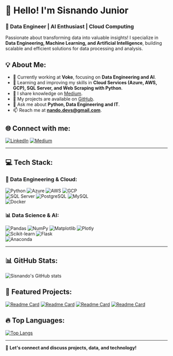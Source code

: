 # 👋 Hello! I'm Sisnando Junior 

### 🚀 Data Engineer | AI Enthusiast | Cloud Computing  

Passionate about transforming data into valuable insights! I specialize in **Data Engineering, Machine Learning, and Artificial Intelligence**, building scalable and efficient solutions for data processing and analysis.

## 💡 About Me:
- 🔭 Currently working at **Voke**, focusing on **Data Engineering and AI**.
- 🌱 Learning and improving my skills in **Cloud Services (Azure, AWS, GCP), SQL Server, and Web Scraping with Python**.
- 📝 I share knowledge on [Medium](https://medium.com/@nando.devs).
- 📂 My projects are available on [GitHub](https://github.com/nandodevs).
- 💬 Ask me about **Python, Data Engineering and IT**.
- 📫 Reach me at **nando.devs@gmail.com**.

## 🌐 Connect with me:
[![LinkedIn](https://img.shields.io/badge/LinkedIn-%230077B5.svg?style=for-the-badge&logo=linkedin&logoColor=white)](https://linkedin.com/in/sisnando-junior) 
[![Medium](https://img.shields.io/badge/Medium-12100E?style=for-the-badge&logo=medium&logoColor=white)](https://medium.com/@nando.devs)

---

## 💻 Tech Stack:
### 🚀 Data Engineering & Cloud:
![Python](https://img.shields.io/badge/python-3670A0?style=for-the-badge&logo=python&logoColor=ffdd54) 
![Azure](https://img.shields.io/badge/azure-%230072C6.svg?style=for-the-badge&logo=microsoftazure&logoColor=white) 
![AWS](https://img.shields.io/badge/AWS-%23FF9900.svg?style=for-the-badge&logo=amazon-aws&logoColor=white) 
![GCP](https://img.shields.io/badge/GCP-%234285F4.svg?style=for-the-badge&logo=google-cloud&logoColor=white)  
![SQL Server](https://img.shields.io/badge/SQL%20Server-CC2927?style=for-the-badge&logo=microsoft%20sql%20server&logoColor=white) 
![PostgreSQL](https://img.shields.io/badge/PostgreSQL-316192?style=for-the-badge&logo=postgresql&logoColor=white) 
![MySQL](https://img.shields.io/badge/mysql-%2300000f.svg?style=for-the-badge&logo=mysql&logoColor=white)  
![Docker](https://img.shields.io/badge/docker-%230db7ed.svg?style=for-the-badge&logo=docker&logoColor=white) 

### 📊 Data Science & AI:
![Pandas](https://img.shields.io/badge/pandas-%23150458.svg?style=for-the-badge&logo=pandas&logoColor=white) 
![NumPy](https://img.shields.io/badge/numpy-%23013243.svg?style=for-the-badge&logo=numpy&logoColor=white) 
![Matplotlib](https://img.shields.io/badge/Matplotlib-%23ffffff.svg?style=for-the-badge&logo=Matplotlib&logoColor=black) 
![Plotly](https://img.shields.io/badge/Plotly-%233F4F75.svg?style=for-the-badge&logo=plotly&logoColor=white)  
![Scikit-learn](https://img.shields.io/badge/scikit--learn-%23F7931E.svg?style=for-the-badge&logo=scikit-learn&logoColor=white) 
![Flask](https://img.shields.io/badge/flask-%23000.svg?style=for-the-badge&logo=flask&logoColor=white)  
![Anaconda](https://img.shields.io/badge/Anaconda-%2344A833.svg?style=for-the-badge&logo=anaconda&logoColor=white)

---

## 📊 GitHub Stats:
![Sisnando's GitHub stats](https://github-readme-stats.vercel.app/api?username=nandodevs&show_icons=true&theme=transparent)

## 🚀 Featured Projects:
[![Readme Card](https://github-readme-stats.vercel.app/api/pin/?username=portfolio-projetcs-de&repo=football-azure-engineering&theme=dark)](https://github.com/portfolio-projetcs-de/football-azure-engineering)
[![Readme Card](https://github-readme-stats.vercel.app/api/pin/?username=nandodevs&repo=heart_disease_prediction&theme=dark)](https://github.com/nandodevs/heart_disease_prediction)
[![Readme Card](https://github-readme-stats.vercel.app/api/pin/?username=nandodevs&repo=mdl-flask-api&theme=dark)](https://github.com/nandodevs/mdl-flask-api)
[![Readme Card](https://github-readme-stats.vercel.app/api/pin/?username=nandodevs&repo=investimentos-govbr-dataeng&theme=dark)](https://github.com/nandodevs/investimentos-govbr-dataeng)

## 🔥 Top Languages:
[![Top Langs](https://github-readme-stats.vercel.app/api/top-langs/?username=nandodevs&theme=dark)](https://github.com/nandodevs?tab=repositories)

---

📩 **Let's connect and discuss projects, data, and technology!**
